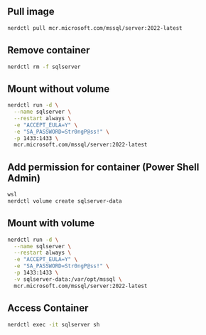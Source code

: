 ## Pull image
```bash
nerdctl pull mcr.microsoft.com/mssql/server:2022-latest
```

## Remove container
```bash
nerdctl rm -f sqlserver
```

## Mount without volume
```bash
nerdctl run -d \
  --name sqlserver \
  --restart always \
  -e "ACCEPT_EULA=Y" \
  -e "SA_PASSWORD=Str0ngP@ss!" \
  -p 1433:1433 \
  mcr.microsoft.com/mssql/server:2022-latest
```

## Add permission for container (Power Shell Admin)
```bash
wsl
nerdctl volume create sqlserver-data
```

## Mount with volume
```bash
nerdctl run -d \
  --name sqlserver \
  --restart always \
  -e "ACCEPT_EULA=Y" \
  -e "SA_PASSWORD=Str0ngP@ss!" \
  -p 1433:1433 \
  -v sqlserver-data:/var/opt/mssql \
  mcr.microsoft.com/mssql/server:2022-latest
```

## Access Container
```bash
nerdctl exec -it sqlserver sh
```